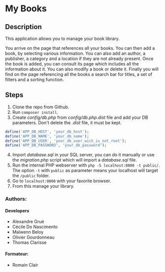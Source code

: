 # My Books

## Description

This application allows you to manage your book library.

You arrive on the page that references all your books. You can then add a book, by selecting various information. You can also add an author, a publisher, a category and a location if they are not already present. Once the book is added, you can consult its page which includes all the information about it. You can also modify a book or delete it. Finally you will find on the page referencing all the books a search bar for titles, a set of filters and a sorting function.

## Steps

1. Clone the repo from Github.
2. Run `composer install`.
3. Create *config/db.php* from *config/db.php.dist* file and add your DB parameters. Don't delete the *.dist* file, it must be kept.
```php
define('APP_DB_HOST', 'your_db_host');
define('APP_DB_NAME', 'your_db_name');
define('APP_DB_USER', 'your_db_user_wich_is_not_root');
define('APP_DB_PASSWORD', 'your_db_password');
```
4. Import *database.sql* in your SQL server, you can do it manually or use the *migration.php* script which will import a *database.sql* file.
5. Run the internal PHP webserver with `php -S localhost:8000 -t public/`. The option `-t` with `public` as parameter means your localhost will target the `/public` folder.
6. Go to `localhost:8000` with your favorite browser.
7. From this manage your library.


### Authors:

#### Developers
* Alexandre Grué
* Cécile Do Nascimento
* Maïwenn Beloy
* Olivier Gourdonneau
* Thomas Clarisse

#### Formateur:
* Romain Clair